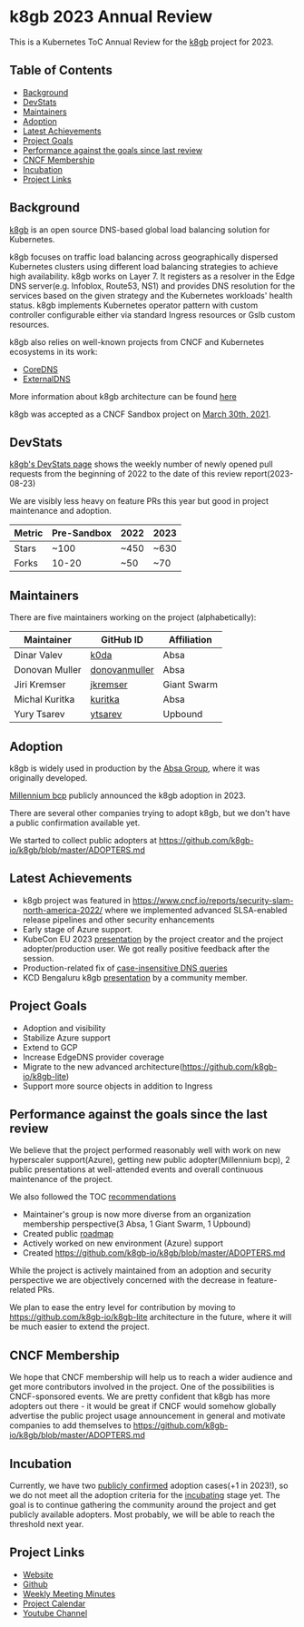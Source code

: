 # k8gb 2023 Annual Review

This is a Kubernetes ToC Annual Review for the [k8gb](https://k8gb.io) project for 2023.

<!-- omit in toc -->
## Table of Contents

- [Background](#background)
- [DevStats](#devstats)
- [Maintainers](#maintainers)
- [Adoption](#adoption)
- [Latest Achievements](#latest-achievements)
- [Project Goals](#project-goals)
- [Performance against the goals since last
  review](#performance-against-the-goals-since-the-last-review)
- [CNCF Membership](#cncf-membership)
- [Incubation](#incubation)
- [Project Links](#project-links)

## Background

[k8gb](https://www.k8gb.io/) is an open source DNS-based global load balancing solution for Kubernetes.

k8gb focuses on traffic load balancing across geographically dispersed Kubernetes clusters using different load balancing strategies to achieve high availability.
k8gb works on Layer 7. It registers as a resolver in the Edge DNS server(e.g. Infoblox, Route53, NS1) and provides DNS resolution for the services based on the given strategy and the Kubernetes workloads' health status.
k8gb implements Kubernetes operator pattern with custom controller configurable either via standard Ingress resources or Gslb custom resources.

k8gb also relies on well-known projects from CNCF and Kubernetes ecosystems in its work:

- [CoreDNS](https://coredns.io/)
- [ExternalDNS](https://github.com/kubernetes-sigs/external-dns)

More information about k8gb architecture can be found [here](https://www.k8gb.io/docs/components.html)

k8gb was accepted as a CNCF Sandbox project on [March 30th, 2021](https://docs.google.com/spreadsheets/d/1Nnh_usr0tSZxaUpxTusqeIqKxMmvuEViRkyO9e_Do40/edit#gid=1136111842).

## DevStats

[k8gb's DevStats
page](https://k8gb.devstats.cncf.io/d/15/new-prs-in-repository-groups?orgId=1&from=1641056400000&to=1692806399000&var-period=w&var-repogroup_name=All)
shows the weekly number of newly opened pull requests from the beginning of 2022
to the date of this review report(2023-08-23)

We are visibly less heavy on feature PRs this year but good in project maintenance and adoption.

| Metric | Pre-Sandbox | 2022  | 2023 |
| ------ | ----------- | ----- | ---- |
| Stars  | ~100        | ~450  | ~630 |
| Forks  | 10-20       | ~50   | ~70  |

## Maintainers

There are five maintainers working on the project (alphabetically):

| Maintainer      | GitHub ID                                         | Affiliation |
| --------------- | ------------------------------------------------- | ----------- |
| Dinar Valev     | [k0da](https://github.com/k0da)                   | Absa        |
| Donovan Muller  | [donovanmuller](https://github.com/donovanmuller) | Absa        |
| Jiri Kremser    | [jkremser](https://github.com/jkremser)           | Giant Swarm |
| Michal Kuritka  | [kuritka](https://github.com/kuritka)             | Absa        |
| Yury Tsarev     | [ytsarev](https://github.com/ytsarev)             | Upbound     |

## Adoption

k8gb is widely used in production by the [Absa Group](https://www.absa.africa/absaafrica/), where it was originally developed.

[Millennium bcp](https://www.millenniumbcp.pt/) publicly announced the k8gb adoption in 2023.

There are several other companies trying to adopt k8gb, but we don't have a public confirmation available yet.

We started to collect public adopters at https://github.com/k8gb-io/k8gb/blob/master/ADOPTERS.md

## Latest Achievements

- k8gb project was featured in
  https://www.cncf.io/reports/security-slam-north-america-2022/ where we
implemented advanced SLSA-enabled release pipelines and other security
enhancements
- Early stage of Azure support.
- KubeCon EU 2023 [presentation](https://www.youtube.com/watch?v=U46hlF0Z3xs)
  by the project creator and the project adopter/production user.
  We got really positive feedback after the session.
- Production-related fix of [case-insensitive DNS
  queries](https://github.com/k8gb-io/coredns-crd-plugin/pull/54)
- KCD Bengaluru k8gb [presentation](https://www.youtube.com/watch?v=vrDCUIVyc4g)
  by a community member.

## Project Goals

<!-- What are the current goals of the project? For example, are you working on major new features? Or are you concentrating on adoption or documentation? -->

- Adoption and visibility
- Stabilize Azure support
- Extend to GCP
- Increase EdgeDNS provider coverage
- Migrate to the new advanced architecture(https://github.com/k8gb-io/k8gb-lite)
- Support more source objects in addition to Ingress

## Performance against the goals since the last review

<!-- How has the project performed against its goals since the last review? -->

We believe that the project performed reasonably well with work on new
hyperscaler support(Azure), getting new public adopter(Millennium bcp), 2 public
presentations at well-attended events and
overall continuous maintenance of the project.

We also followed the TOC
[recommendations](https://github.com/cncf/toc/pull/837#issuecomment-1164576102)

* Maintainer's group is now more diverse from an organization membership perspective(3 Absa,
  1 Giant Swarm, 1 Upbound)
* Created public [roadmap](https://github.com/orgs/k8gb-io/projects/2/views/2)
* Actively worked on new environment (Azure) support
* Created https://github.com/k8gb-io/k8gb/blob/master/ADOPTERS.md

While the project is actively maintained from an adoption and security perspective
we are objectively concerned with the decrease in feature-related PRs.

We plan to ease the entry level for contribution by moving to
https://github.com/k8gb-io/k8gb-lite architecture in the future, where it will be
much easier to extend the project.

## CNCF Membership

<!-- How can the CNCF help you achieve your upcoming goals? -->

We hope that CNCF membership will help us to reach a wider audience and get more contributors involved in the project.
One of the possibilities is CNCF-sponsored events.
We are pretty confident that k8gb has more adopters out there - it would be great
if CNCF would somehow globally advertise the public project usage announcement in general and motivate
companies to add themselves to https://github.com/k8gb-io/k8gb/blob/master/ADOPTERS.md

## Incubation

<!-- Do you think that your project meets the criteria for incubation? -->

Currently, we have two [publicly confirmed](https://github.com/k8gb-io/k8gb/blob/master/ADOPTERS.md) adoption cases(+1 in 2023!), so we do not meet all the adoption criteria for the [incubating](https://github.com/cncf/toc/blob/main/process/graduation_criteria.md#incubating-stage) stage yet.
The goal is to continue gathering the community around the project and get publicly available adopters. Most probably, we will be able to reach the threshold next year.

## Project Links

- [Website](https://k8gb.io/)
- [Github](https://github.com/k8gb-io/k8gb)
- [Weekly Meeting Minutes](https://docs.google.com/document/d/1YdpEVhtyCKvwFtXR7cn1Kn2Xc_tdNskoFnhHmFPbtA4/edit#heading=h.w7l85jeih9j6)
- [Project Calendar](https://calendar.google.com/calendar/u/0/embed?src=ena2n7rlpb6sj14llroc274uvs@group.calendar.google.com)
- [Youtube Channel](https://www.youtube.com/channel/UCwvtktvdZu_pg-t-INvuW5g)

